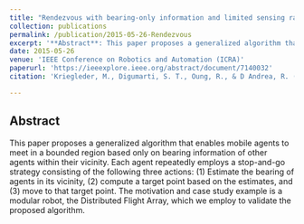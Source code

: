 ```yaml
---
title: "Rendezvous with bearing-only information and limited sensing range"
collection: publications
permalink: /publication/2015-05-26-Rendezvous
excerpt: '**Abstract**: This paper proposes a generalized algorithm that enables mobile agents to meet in a bounded region based only on bearing information of other agents within their vicinity. Each agent repeatedly employs a stop-and-go strategy consisting of the following three actions: (1) Estimate the bearing of agents in its vicinity, (2) compute a target point based on the estimates, and (3) move to that target point. The motivation and case study example is a modular robot, the Distributed Flight Array, which we employ to validate the proposed algorithm.'
date: 2015-05-26
venue: 'IEEE Conference on Robotics and Automation (ICRA)'
paperurl: 'https://ieeexplore.ieee.org/abstract/document/7140032'
citation: 'Kriegleder, M., Digumarti, S. T., Oung, R., & D Andrea, R. (2015). &quot;Rendezvous with bearing-only information and limited sensing range.&quot; <i>IEEE Conference on Robotics and Automation</i>, 2015, pp. 5941-5947.'

---
```

## Abstract
This paper proposes a generalized algorithm that enables mobile agents to meet in a bounded region based only on bearing information of other agents within their vicinity. Each agent repeatedly employs a stop-and-go strategy consisting of the following three actions: (1) Estimate the bearing of agents in its vicinity, (2) compute a target point based on the estimates, and (3) move to that target point. The motivation and case study example is a modular robot, the Distributed Flight Array, which we employ to validate the proposed algorithm.